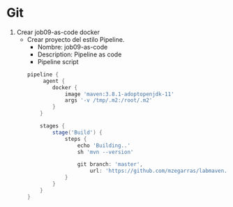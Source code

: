 # Git

1. Crear job09-as-code docker
    * Crear proyecto del estilo Pipeline.
        * Nombre: job09-as-code
        * Description: Pipeline as code
        * Pipeline script
        ```Groovy         
        pipeline {
             agent {
                docker {
                    image 'maven:3.8.1-adoptopenjdk-11'
                    args '-v /tmp/.m2:/root/.m2'
                }
            }

            stages {
                stage('Build') {
                    steps {
                        echo 'Building..'
                        sh 'mvn --version'

                        git branch: 'master',
                            url: 'https://github.com/mzegarras/labmaven.git'
                    }
                }
            }
        }
        ```

